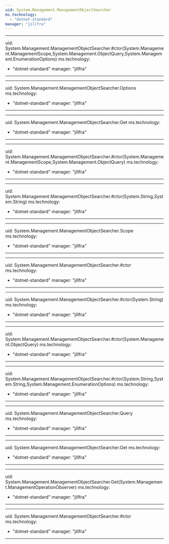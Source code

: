```yaml
---
uid: System.Management.ManagementObjectSearcher
ms.technology: 
  - "dotnet-standard"
manager: "jillfra"
---
```


---
uid: System.Management.ManagementObjectSearcher.#ctor(System.Management.ManagementScope,System.Management.ObjectQuery,System.Management.EnumerationOptions)
ms.technology: 
  - "dotnet-standard"
manager: "jillfra"
---

---
uid: System.Management.ManagementObjectSearcher.Options
ms.technology: 
  - "dotnet-standard"
manager: "jillfra"
---

---
uid: System.Management.ManagementObjectSearcher.Get
ms.technology: 
  - "dotnet-standard"
manager: "jillfra"
---

---
uid: System.Management.ManagementObjectSearcher.#ctor(System.Management.ManagementScope,System.Management.ObjectQuery)
ms.technology: 
  - "dotnet-standard"
manager: "jillfra"
---

---
uid: System.Management.ManagementObjectSearcher.#ctor(System.String,System.String)
ms.technology: 
  - "dotnet-standard"
manager: "jillfra"
---

---
uid: System.Management.ManagementObjectSearcher.Scope
ms.technology: 
  - "dotnet-standard"
manager: "jillfra"
---

---
uid: System.Management.ManagementObjectSearcher.#ctor
ms.technology: 
  - "dotnet-standard"
manager: "jillfra"
---

---
uid: System.Management.ManagementObjectSearcher.#ctor(System.String)
ms.technology: 
  - "dotnet-standard"
manager: "jillfra"
---

---
uid: System.Management.ManagementObjectSearcher.#ctor(System.Management.ObjectQuery)
ms.technology: 
  - "dotnet-standard"
manager: "jillfra"
---

---
uid: System.Management.ManagementObjectSearcher.#ctor(System.String,System.String,System.Management.EnumerationOptions)
ms.technology: 
  - "dotnet-standard"
manager: "jillfra"
---

---
uid: System.Management.ManagementObjectSearcher.Query
ms.technology: 
  - "dotnet-standard"
manager: "jillfra"
---

---
uid: System.Management.ManagementObjectSearcher.Get
ms.technology: 
  - "dotnet-standard"
manager: "jillfra"
---

---
uid: System.Management.ManagementObjectSearcher.Get(System.Management.ManagementOperationObserver)
ms.technology: 
  - "dotnet-standard"
manager: "jillfra"
---

---
uid: System.Management.ManagementObjectSearcher.#ctor
ms.technology: 
  - "dotnet-standard"
manager: "jillfra"
---
